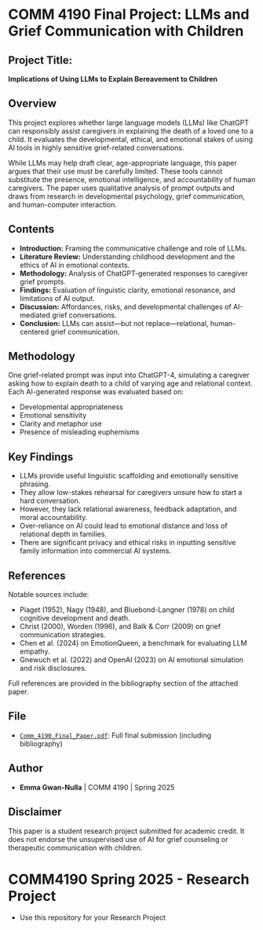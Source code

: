 # COMM 4190 Final Project: LLMs and Grief Communication with Children

## Project Title:
**Implications of Using LLMs to Explain Bereavement to Children**

## Overview

This project explores whether large language models (LLMs) like ChatGPT can responsibly assist caregivers in explaining the death of a loved one to a child. It evaluates the developmental, ethical, and emotional stakes of using AI tools in highly sensitive grief-related conversations.

While LLMs may help draft clear, age-appropriate language, this paper argues that their use must be carefully limited. These tools cannot substitute the presence, emotional intelligence, and accountability of human caregivers. The paper uses qualitative analysis of prompt outputs and draws from research in developmental psychology, grief communication, and human-computer interaction.

## Contents

- **Introduction:** Framing the communicative challenge and role of LLMs.
- **Literature Review:** Understanding childhood development and the ethics of AI in emotional contexts.
- **Methodology:** Analysis of ChatGPT-generated responses to caregiver grief prompts.
- **Findings:** Evaluation of linguistic clarity, emotional resonance, and limitations of AI output.
- **Discussion:** Affordances, risks, and developmental challenges of AI-mediated grief conversations.
- **Conclusion:** LLMs can assist—but not replace—relational, human-centered grief communication.

## Methodology

One grief-related prompt was input into ChatGPT-4, simulating a caregiver asking how to explain death to a child of varying age and relational context. Each AI-generated response was evaluated based on:

- Developmental appropriateness  
- Emotional sensitivity  
- Clarity and metaphor use  
- Presence of misleading euphemisms  

## Key Findings

- LLMs provide useful linguistic scaffolding and emotionally sensitive phrasing.
- They allow low-stakes rehearsal for caregivers unsure how to start a hard conversation.
- However, they lack relational awareness, feedback adaptation, and moral accountability.
- Over-reliance on AI could lead to emotional distance and loss of relational depth in families.
- There are significant privacy and ethical risks in inputting sensitive family information into commercial AI systems.

## References

Notable sources include:

- Piaget (1952), Nagy (1948), and Bluebond-Langner (1978) on child cognitive development and death.
- Christ (2000), Worden (1996), and Balk & Corr (2009) on grief communication strategies.
- Chen et al. (2024) on EmotionQueen, a benchmark for evaluating LLM empathy.
- Gnewuch et al. (2022) and OpenAI (2023) on AI emotional simulation and risk disclosures.

Full references are provided in the bibliography section of the attached paper.

## File

- [`Comm_4190_Final_Paper.pdf`](Comm%204190%20Final%20Paper!.pdf): Full final submission (including bibliography)

## Author

- **Emma Gwan-Nulla** | COMM 4190 | Spring 2025

## Disclaimer

This paper is a student research project submitted for academic credit. It does not endorse the unsupervised use of AI for grief counseling or therapeutic communication with children.



# COMM4190 Spring 2025 - Research Project

* Use this repository for your Research Project



